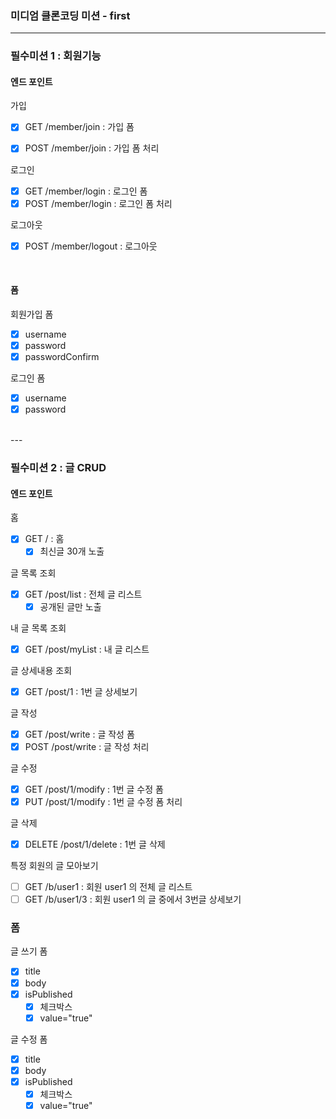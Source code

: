 ### 미디엄 클론코딩 미션 - first

---

### 필수미션 1 : 회원기능

#### 엔드 포인트
가입
- [x] GET /member/join : 가입 폼
- [x] POST /member/join : 가입 폼 처리


로그인
- [x] GET /member/login : 로그인 폼
- [x] POST /member/login : 로그인 폼 처리

로그아웃
- [x] POST /member/logout : 로그아웃

<br>

#### 폼
회원가입 폼
- [x] username
- [x] password
- [x] passwordConfirm

로그인 폼
- [x] username
- [x] password

<br>
---

### 필수미션 2 : 글 CRUD

#### 엔드 포인트
홈
- [x] GET / : 홈
    - [x] 최신글 30개 노출

글 목록 조회
- [x] GET /post/list : 전체 글 리스트
    - [x] 공개된 글만 노출

내 글 목록 조회
- [x] GET /post/myList : 내 글 리스트

글 상세내용 조회
- [x] GET /post/1 : 1번 글 상세보기

글 작성
- [x] GET /post/write : 글 작성 폼
- [x] POST /post/write : 글 작성 처리

글 수정
- [x] GET /post/1/modify : 1번 글 수정 폼
- [x] PUT /post/1/modify : 1번 글 수정 폼 처리

글 삭제
- [x] DELETE /post/1/delete : 1번 글 삭제

특정 회원의 글 모아보기
- [ ] GET /b/user1 : 회원 user1 의 전체 글 리스트
- [ ] GET /b/user1/3 : 회원 user1 의 글 중에서 3번글 상세보기

### 폼
글 쓰기 폼
- [x] title
- [x] body
- [x] isPublished
    - [x] 체크박스
    - [x] value="true"

글 수정 폼
- [x] title
- [x] body
- [x] isPublished
    - [x] 체크박스
    - [x] value="true"